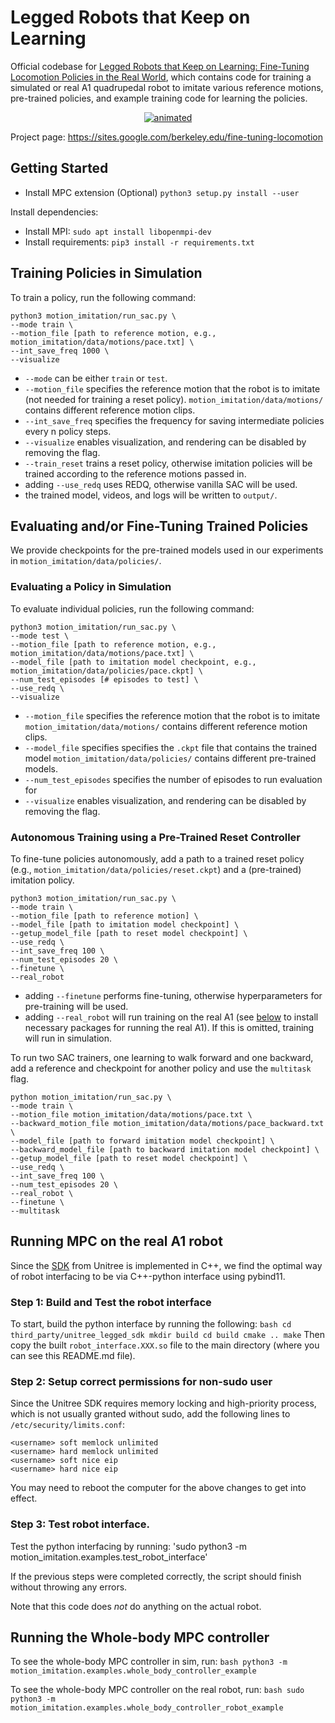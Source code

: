 # Legged  Robots  that  Keep  on  Learning


Official codebase for [Legged Robots that Keep on Learning: Fine-Tuning Locomotion Policies in the Real World](https://youtu.be/1EUQD7nYfLM), which contains code for training a simulated or real A1 quadrupedal robot to imitate various reference motions, pre-trained policies, and example training code for learning the policies.

<p align="center">
   <a href="https://youtu.be/1EUQD7nYfLM">
        <img src="https://github.com/priority-kew/safe_outdoor/blob/release/motion_imitation/data/park_pacing.gif" alt="animated" />
   </a>
</p>

Project page: https://sites.google.com/berkeley.edu/fine-tuning-locomotion

## Getting Started

-   Install MPC extension (Optional) `python3 setup.py install --user`

Install dependencies:

-   Install MPI: `sudo apt install libopenmpi-dev`
-   Install requirements: `pip3 install -r requirements.txt`

## Training Policies in Simulation

To train a policy, run the following command:

```
python3 motion_imitation/run_sac.py \
--mode train \
--motion_file [path to reference motion, e.g., motion_imitation/data/motions/pace.txt] \
--int_save_freq 1000 \
--visualize
```

-   `--mode` can be either `train` or `test`.
-   `--motion_file` specifies the reference motion that the robot is to imitate (not needed for training a reset policy).
    `motion_imitation/data/motions/` contains different reference motion clips.
-   `--int_save_freq` specifies the frequency for saving intermediate policies
    every n policy steps.
-   `--visualize` enables visualization, and rendering can be disabled by
    removing the flag.
-   `--train_reset` trains a reset policy, otherwise imitation policies will be trained according to the reference motions passed in.
-   adding `--use_redq` uses REDQ, otherwise vanilla SAC will be used.
-   the trained model, videos, and logs will be written to `output/`.

## Evaluating and/or Fine-Tuning Trained Policies

We provide checkpoints for the pre-trained models used in our experiments in `motion_imitation/data/policies/`.

### Evaluating a Policy in Simulation

To evaluate individual policies, run the following command:
```
python3 motion_imitation/run_sac.py \
--mode test \
--motion_file [path to reference motion, e.g., motion_imitation/data/motions/pace.txt] \
--model_file [path to imitation model checkpoint, e.g., motion_imitation/data/policies/pace.ckpt] \
--num_test_episodes [# episodes to test] \
--use_redq \
--visualize
```

-   `--motion_file` specifies the reference motion that the robot is to imitate
    `motion_imitation/data/motions/` contains different reference motion clips.
-   `--model_file` specifies specifies the `.ckpt` file that contains the trained model
    `motion_imitation/data/policies/` contains different pre-trained models.
-   `--num_test_episodes` specifies the number of episodes to run evaluation for
-   `--visualize` enables visualization, and rendering can be disabled by removing the flag.

### Autonomous Training using a Pre-Trained Reset Controller

To fine-tune policies autonomously, add a path to a trained reset policy (e.g., `motion_imitation/data/policies/reset.ckpt`) and a (pre-trained) imitation policy.

```
python3 motion_imitation/run_sac.py \
--mode train \
--motion_file [path to reference motion] \
--model_file [path to imitation model checkpoint] \
--getup_model_file [path to reset model checkpoint] \
--use_redq \
--int_save_freq 100 \
--num_test_episodes 20 \
--finetune \
--real_robot
```
-   adding `--finetune` performs fine-tuning, otherwise hyperparameters for pre-training will be used.
-   adding `--real_robot` will run training on the real A1 (see [below](#running-mpc-on-the-real-a1-robot) to install necessary packages for running the real A1).     If this is omitted, training will run in simulation.

To run two SAC trainers, one learning to walk forward and one backward, add a reference and checkpoint for another policy and use the `multitask` flag.

```
python motion_imitation/run_sac.py \
--mode train \
--motion_file motion_imitation/data/motions/pace.txt \
--backward_motion_file motion_imitation/data/motions/pace_backward.txt \
--model_file [path to forward imitation model checkpoint] \
--backward_model_file [path to backward imitation model checkpoint] \
--getup_model_file [path to reset model checkpoint] \
--use_redq \
--int_save_freq 100 \
--num_test_episodes 20 \
--real_robot \
--finetune \
--multitask
```

## Running MPC on the real A1 robot

Since the [SDK](https://github.com/unitreerobotics/unitree_legged_sdk) from
Unitree is implemented in C++, we find the optimal way of robot interfacing to
be via C++-python interface using pybind11.

### Step 1: Build and Test the robot interface

To start, build the python interface by running the following: `bash cd
third_party/unitree_legged_sdk mkdir build cd build cmake .. make` Then copy the
built `robot_interface.XXX.so` file to the main directory (where you can see
this README.md file).

### Step 2: Setup correct permissions for non-sudo user

Since the Unitree SDK requires memory locking and high-priority process, which
is not usually granted without sudo, add the following lines to
`/etc/security/limits.conf`:

```
<username> soft memlock unlimited
<username> hard memlock unlimited
<username> soft nice eip
<username> hard nice eip
```

You may need to reboot the computer for the above changes to get into effect.

### Step 3: Test robot interface.

Test the python interfacing by running: 'sudo python3 -m
motion_imitation.examples.test_robot_interface'

If the previous steps were completed correctly, the script should finish without
throwing any errors.

Note that this code does *not* do anything on the actual robot.

## Running the Whole-body MPC controller

To see the whole-body MPC controller in sim, run: `bash python3 -m
motion_imitation.examples.whole_body_controller_example`

To see the whole-body MPC controller on the real robot, run: `bash sudo python3
-m motion_imitation.examples.whole_body_controller_robot_example`
